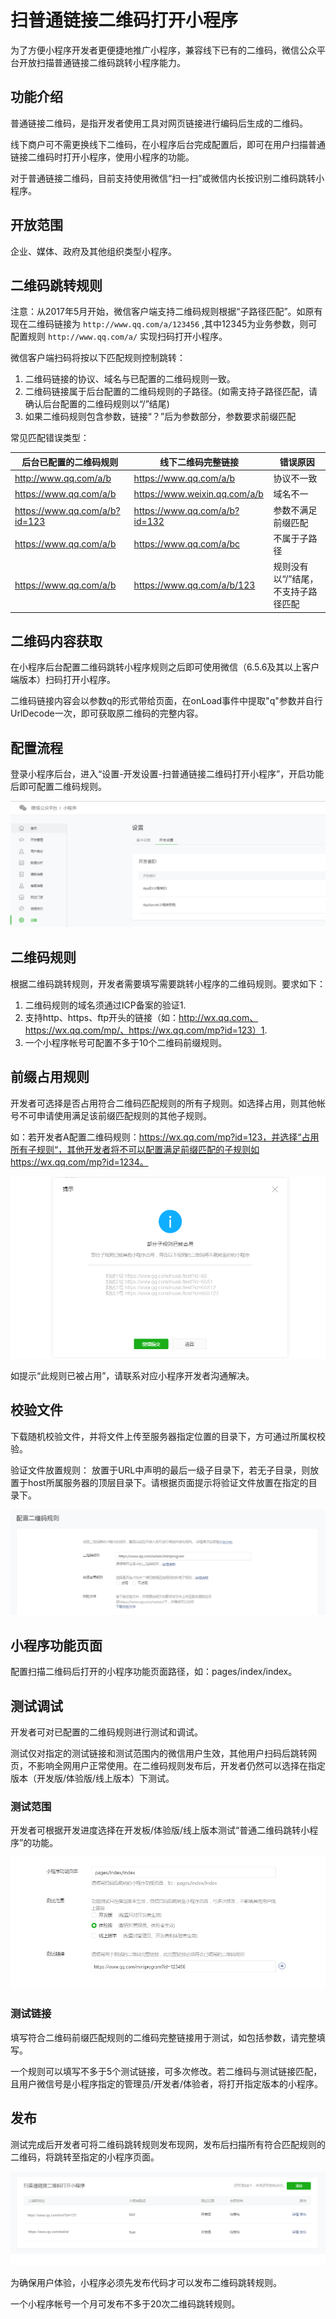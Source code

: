 
# 扫普通链接二维码打开小程序

为了方便小程序开发者更便捷地推广小程序，兼容线下已有的二维码，微信公众平台开放扫描普通链接二维码跳转小程序能力。

## 功能介绍

普通链接二维码，是指开发者使用工具对网页链接进行编码后生成的二维码。

线下商户可不需更换线下二维码，在小程序后台完成配置后，即可在用户扫描普通链接二维码时打开小程序，使用小程序的功能。

对于普通链接二维码，目前支持使用微信“扫一扫”或微信内长按识别二维码跳转小程序。

## 开放范围

企业、媒体、政府及其他组织类型小程序。

## 二维码跳转规则

注意：从2017年5月开始，微信客户端支持二维码规则根据“子路径匹配”。如原有现在二维码链接为 `http://www.qq.com/a/123456` ,其中12345为业务参数，则可配置规则 `http://www.qq.com/a/` 实现扫码打开小程序。

微信客户端扫码将按以下匹配规则控制跳转：

1. 二维码链接的协议、域名与已配置的二维码规则一致。
1. 二维码链接属于后台配置的二维码规则的子路径。(如需支持子路径匹配，请确认后台配置的二维码规则以“/”结尾)
1. 如果二维码规则包含参数，链接“？”后为参数部分，参数要求前缀匹配

常见匹配错误类型：

|后台已配置的二维码规则 	           |线下二维码完整链接 	                |错误原因
|-|-|-|
|http://www.qq.com/a/b 	          |https://www.qq.com/a/b 	        |协议不一致
|https://www.qq.com/a/b 	        |https://www.weixin.qq.com/a/b 	  |域名不一
|https://www.qq.com/a/b?id=123 	  |https://www.qq.com/a/b?id=132 	  |参数不满足前缀匹配
|https://www.qq.com/a/b 	        |https://www.qq.com/a/bc 	        |不属于子路径
|https://www.qq.com/a/b 	        |https://www.qq.com/a/b/123 	    |规则没有以“/”结尾，不支持子路径匹配

## 二维码内容获取

在小程序后台配置二维码跳转小程序规则之后即可使用微信（6.5.6及其以上客户端版本）扫码打开小程序。

二维码链接内容会以参数q的形式带给页面，在onLoad事件中提取"q"参数并自行UrlDecode一次，即可获取原二维码的完整内容。

## 配置流程

登录小程序后台，进入“设置-开发设置-扫普通链接二维码打开小程序”，开启功能后即可配置二维码规则。

![qrcode0](/assets/images/qrcode0.png)

## 二维码规则

根据二维码跳转规则，开发者需要填写需要跳转小程序的二维码规则。要求如下：

1. 二维码规则的域名须通过ICP备案的验证1.
1. 支持http、https、ftp开头的链接（如：http://wx.qq.com、https://wx.qq.com/mp/、https://wx.qq.com/mp?id=123）1.
1. 一个小程序帐号可配置不多于10个二维码前缀规则。

## 前缀占用规则

开发者可选择是否占用符合二维码匹配规则的所有子规则。如选择占用，则其他帐号不可申请使用满足该前缀匹配规则的其他子规则。

如：若开发者A配置二维码规则：https://wx.qq.com/mp?id=123，并选择“占用所有子规则“，其他开发者将不可以配置满足前缀匹配的子规则如https://wx.qq.com/mp?id=1234。

![qrcode5](/assets/images/qrcode5.png)

如提示“此规则已被占用”，请联系对应小程序开发者沟通解决。

## 校验文件

下载随机校验文件，并将文件上传至服务器指定位置的目录下，方可通过所属权校验。

验证文件放置规则： 放置于URL中声明的最后一级子目录下，若无子目录，则放置于host所属服务器的顶层目录下。请根据页面提示将验证文件放置在指定的目录下。

![qrcode3](/assets/images/qrcode3.png)

## 小程序功能页面

配置扫描二维码后打开的小程序功能页面路径，如：pages/index/index。

## 测试调试

开发者可对已配置的二维码规则进行测试和调试。

测试仅对指定的测试链接和测试范围内的微信用户生效，其他用户扫码后跳转网页，不影响全网用户正常使用。在二维码规则发布后，开发者仍然可以选择在指定版本（开发版/体验版/线上版本）下测试。

### 测试范围

开发者可根据开发进度选择在开发板/体验版/线上版本测试“普通二维码跳转小程序”的功能。

![qrcode7](/assets/images/qrcode7.png)

### 测试链接

填写符合二维码前缀匹配规则的二维码完整链接用于测试，如包括参数，请完整填写。

一个规则可以填写不多于5个测试链接，可多次修改。若二维码与测试链接匹配，且用户微信号是小程序指定的管理员/开发者/体验者，将打开指定版本的小程序。

## 发布

测试完成后开发者可将二维码跳转规则发布现网，发布后扫描所有符合匹配规则的二维码，将跳转至指定的小程序页面。

![qrcode4](/assets/images/qrcode4.png)

为确保用户体验，小程序必须先发布代码才可以发布二维码跳转规则。

一个小程序帐号一个月可发布不多于20次二维码跳转规则。
